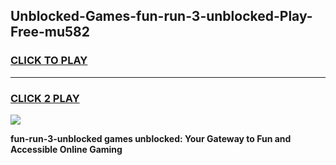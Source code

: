 
## Unblocked-Games-fun-run-3-unblocked-Play-Free-mu582
<h3>
<a href="https://premium76.site?title=fun-run-3-unblocked&ref=20M">CLICK TO PLAY</a></h3>
<hr>

<h3>
<a href="https://premium76.site?title=fun-run-3-unblocked&ref=20M">CLICK 2 PLAY</a>
  
</h3>

<a href="https://premium76.site?title=fun-run-3-unblocked&ref=19M"><img src="https://clearcache.store/games.png"></a>


**fun-run-3-unblocked games unblocked: Your Gateway to Fun and Accessible Online Gaming**
